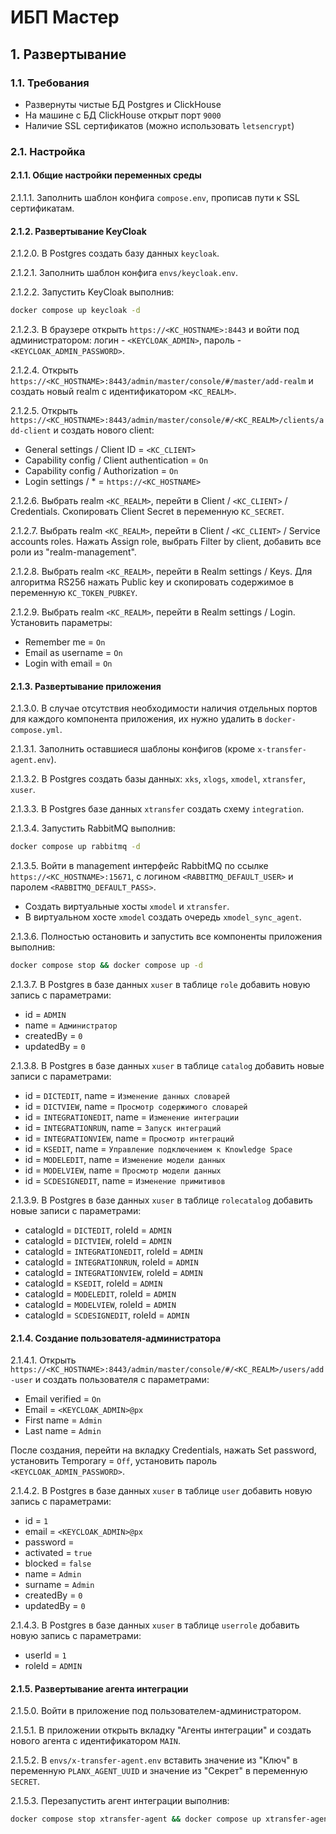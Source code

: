 # ИБП Мастер

## 1. Развертывание

### 1.1. Требования

- Развернуты чистые БД Postgres и ClickHouse
- На машине с БД ClickHouse открыт порт `9000`
- Наличие SSL сертификатов (можно использовать `letsencrypt`)

### 2.1. Настройка

#### 2.1.1. Общие настройки переменных среды

2.1.1.1. Заполнить шаблон конфига `compose.env`, прописав пути к SSL сертификатам.

#### 2.1.2. Развертывание KeyCloak

2.1.2.0. В Postgres создать базу данных `keycloak`.

2.1.2.1. Заполнить шаблон конфига `envs/keycloak.env`.

2.1.2.2. Запустить KeyCloak выполнив:

```bash
docker compose up keycloak -d
```

2.1.2.3. В браузере открыть `https://<KC_HOSTNAME>:8443` и войти под администратором: логин - `<KEYCLOAK_ADMIN>`, пароль - `<KEYCLOAK_ADMIN_PASSWORD>`.

2.1.2.4. Открыть `https://<KC_HOSTNAME>:8443/admin/master/console/#/master/add-realm` и создать новый realm с идентификатором `<KC_REALM>`.

2.1.2.5. Открыть `https://<KC_HOSTNAME>:8443/admin/master/console/#/<KC_REALM>/clients/add-client` и создать нового client:

- General settings / Client ID = `<KC_CLIENT>`
- Capability config / Client authentication = `On`
- Capability config / Authorization = `On`
- Login settings / \* = `https://<KC_HOSTNAME>`

2.1.2.6. Выбрать realm `<KC_REALM>`, перейти в Client / `<KC_CLIENT>` / Credentials. Скопировать Client Secret в переменную `KC_SECRET`.

2.1.2.7. Выбрать realm `<KC_REALM>`, перейти в Client / `<KC_CLIENT>` / Service accounts roles. Нажать Assign role, выбрать Filter by client, добавить все роли из "realm-management".

2.1.2.8. Выбрать realm `<KC_REALM>`, перейти в Realm settings / Keys. Для алгоритма RS256 нажать Public key и скопировать содержимое в переменную `KC_TOKEN_PUBKEY`.

2.1.2.9. Выбрать realm `<KC_REALM>`, перейти в Realm settings / Login. Установить параметры:

- Remember me = `On`
- Email as username = `On`
- Login with email = `On`

#### 2.1.3. Развертывание приложения

2.1.3.0. В случае отсутствия необходимости наличия отдельных портов для каждого компонента приложения, их нужно удалить в `docker-compose.yml`.

2.1.3.1. Заполнить оставшиеся шаблоны конфигов (кроме `x-transfer-agent.env`).

2.1.3.2. В Postgres создать базы данных: `xks`, `xlogs`, `xmodel`, `xtransfer`, `xuser`.

2.1.3.3. В Postgres базе данных `xtransfer` создать схему `integration`.

2.1.3.4. Запустить RabbitMQ выполнив:

```bash
docker compose up rabbitmq -d
```

2.1.3.5. Войти в management интерфейс RabbitMQ по ссылке `https://<KC_HOSTNAME>:15671`, с логином `<RABBITMQ_DEFAULT_USER>` и паролем `<RABBITMQ_DEFAULT_PASS>`.

- Создать виртуальные хосты `xmodel` и `xtransfer`.
- В виртуальном хосте `xmodel` создать очередь `xmodel_sync_agent`.

2.1.3.6. Полностью остановить и запустить все компоненты приложения выполнив:

```bash
docker compose stop && docker compose up -d
```

2.1.3.7. В Postgres в базе данных `xuser` в таблице `role` добавить новую запись с параметрами:

- id = `ADMIN`
- name = `Администратор`
- createdBy = `0`
- updatedBy = `0`

2.1.3.8. В Postgres в базе данных `xuser` в таблице `catalog` добавить новые записи с параметрами:

- id = `DICTEDIT`, name = `Изменение данных словарей`
- id = `DICTVIEW`, name = `Просмотр содержимого словарей`
- id = `INTEGRATIONEDIT`, name = `Изменение интеграции`
- id = `INTEGRATIONRUN`, name = `Запуск интеграций`
- id = `INTEGRATIONVIEW`, name = `Просмотр интеграций`
- id = `KSEDIT`, name = `Управление подключением к Knowledge Space`
- id = `MODELEDIT`, name = `Изменение модели данных`
- id = `MODELVIEW`, name = `Просмотр модели данных`
- id = `SCDESIGNEDIT`, name = `Изменение примитивов`

2.1.3.9. В Postgres в базе данных `xuser` в таблице `rolecatalog` добавить новые записи с параметрами:

- catalogId = `DICTEDIT`, roleId = `ADMIN`
- catalogId = `DICTVIEW`, roleId = `ADMIN`
- catalogId = `INTEGRATIONEDIT`, roleId = `ADMIN`
- catalogId = `INTEGRATIONRUN`, roleId = `ADMIN`
- catalogId = `INTEGRATIONVIEW`, roleId = `ADMIN`
- catalogId = `KSEDIT`, roleId = `ADMIN`
- catalogId = `MODELEDIT`, roleId = `ADMIN`
- catalogId = `MODELVIEW`, roleId = `ADMIN`
- catalogId = `SCDESIGNEDIT`, roleId = `ADMIN`

#### 2.1.4. Создание пользователя-администратора

2.1.4.1. Открыть `https://<KC_HOSTNAME>:8443/admin/master/console/#/<KC_REALM>/users/add-user` и создать пользователя с параметрами:

- Email verified = `On`
- Email = `<KEYCLOAK_ADMIN>@px`
- First name = `Admin`
- Last name = `Admin`

После создания, перейти на вкладку Credentials, нажать Set password, установить Temporary = `Off`, установить пароль `<KEYCLOAK_ADMIN_PASSWORD>`.

2.1.4.2. В Postgres в базе данных `xuser` в таблице `user` добавить новую запись с параметрами:

- id = `1`
- email = `<KEYCLOAK_ADMIN>@px`
- password = ` `
- activated = `true`
- blocked = `false`
- name = `Admin`
- surname = `Admin`
- createdBy = `0`
- updatedBy = `0`

2.1.4.3. В Postgres в базе данных `xuser` в таблице `userrole` добавить новую запись с параметрами:

- userId = `1`
- roleId = `ADMIN`

#### 2.1.5. Развертывание агента интеграции

2.1.5.0. Войти в приложение под пользователем-администратором.

2.1.5.1. В приложении открыть вкладку "Агенты интеграции" и создать нового агента с идентификатором `MAIN`.

2.1.5.2. В `envs/x-transfer-agent.env` вставить значение из "Ключ" в переменную `PLANX_AGENT_UUID` и значение из "Секрет" в переменную `SECRET`.

2.1.5.3. Перезапустить агент интеграции выполнив:

```bash
docker compose stop xtransfer-agent && docker compose up xtransfer-agent -d
```
